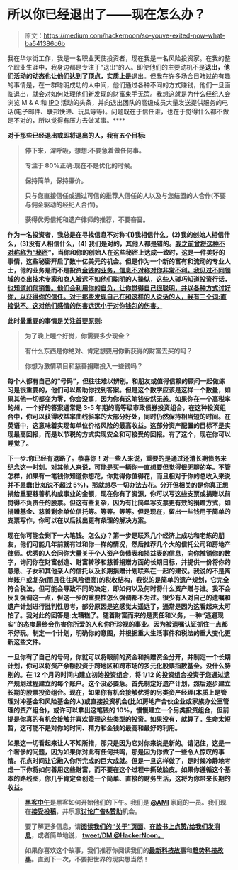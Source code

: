 # 所以你已经退出了——现在怎么办？

> 原文：<https://medium.com/hackernoon/so-youve-exited-now-what-ba541386c6b>

我在华尔街工作，我是一名职业天使投资者，现在我是一名风险投资家。在我的整个职业生涯中，我身边都是专注于“退出”的人。即使他们的主要动机不是**退出，他们活动的动态也让他们达到了顶点，实质上是**退出。但我在许多场合目睹过的有趣的事情是，在一群聪明成功的人中间，他们通过各种不同的方式赚钱，他们一旦面临退出，就会对如何处理他们新发现的财富束手无策。我想这就是为什么经纪人会浏览 M & A 和 [IPO](https://hackernoon.com/tagged/ipo) 活动的头条，并向退出团队的高级成员大量发送提供服务的电话(电子邮件、联邦快递、玩具等等)。问题既在于信任谁，也在于觉得什么都不做是不对的，所以觉得有压力去做某事。****

****对于那些已经退出或即将退出的人，我有五个目标:****

> ******停下来，深呼吸，想想:不要急着做任何事。******
> 
> ******专注于 80%正确:现在不是优化的时候。******
> 
> ******保持简单，保持廉价。******
> 
> ******只与您直接信任或通过可信的推荐人信任的人以及与您结盟的人合作(不要与佣金驱动的经纪人合作)。******
> 
> ******获得优秀信托和遗产律师的推荐，不要吝啬。******

****作为一名投资者，我总是在寻找信息不对称:(1)我相信什么，(2)我的创始人相信什么，(3)没有人相信什么，(4) **我们是对的，其他人都是错的**。[我之前曾将这种不对称称为“秘密](https://hackernoon.com/my-approach-to-venture-investing-6ee0b468c5ac)”，当你和你的创始人在这些秘密上达成一致时，这是一件美好的事情，这些秘密开启了数十亿美元的机会。但是作为一个新的富有和流动的专业人士，他的业务是**而不是**投资[金钱的业务，信息不对称对你非常不利。我见过不同领域的杰出技术专家和商人被远不如他们聪明的人操纵，这些人碰巧知道投资行话，也知道如何销售。他们会利用你的自负，让你觉得自己很聪明，并以各种方式讨好你，以获得你的信任。对于那些发现自己在和这样的人说话的人，我有三个词:**直接说不**。这对他们感情的伤害远远小于对你钱包的伤害。](https://hackernoon.com/tagged/investing)****

****此时最重要的事情是关注[首要原则](http://jamesclear.com/first-principles):****

> ****为了晚上睡个好觉，你需要多少现金？****
> 
> ****有什么东西是你绝对、肯定想要用你新获得的财富去买的吗？****
> 
> ****你想为激情项目和慈善捐赠投入一些钱吗？****

****每个人都有自己的“号码”，但往往难以辨别。和朋友或值得信赖的顾问一起做练习是很重要的，他们可以帮助你找到答案。但是这个数字应该是这样一个数量，如果其他一切都变为零，你会没事，因为你有这笔钱安然无恙。如果你在一个高税率的州，一个好的答案通常是 3-5 年期的高等级市政债券投资组合，在这种投资组合中，你可以获得收益率曲线斜率的大部分好处，同时仍然保持相当短的时间。在英语中，这意味着实现每单位价格风险的最高收益。这部分资产配置的目标不是实现最高回报，而是以节税的方式实现安全和可接受的回报。有了这个，现在你可以睡觉了。****

****下一步:你已经有退路了。恭喜你！对一些人来说，重要的是通过还清长期债务来纪念这一时刻。对其他人来说，可能是买一辆你一直想要但觉得很无聊的车。不管怎样，如果有一笔钱你知道你想花，你觉得你值得花，而且相对于你的总收入来说并不愚蠢(比如说不超过 5%)，那就想尽一切办法去花。分开但相关的是你真正想捐给重要慈善机构或事业的金额，现在你有了资源，你可以写这些支票或捐赠以前觉得不负责任的股票。但这有些复杂，因为有比简单写支票更有效的捐赠方式，如捐赠基金、慈善剩余单位信托等。等等。等等。但是现在，留出一些钱用于简单的支票写作，你可以在以后找出更有条理的解决方案。****

****现在你可能会剩下一大笔钱。怎么办？第一步是联系几个经济上成功和老练的朋友，他们可能几年前就有过和你一样的情况，然后推荐几个大的信托公司和房地产律师。优秀的人会问你大量关于个人资产负债表和损益表的信息，向你推销你的数字，询问你在财富创造、财富转移和慈善捐赠方面的长期目标，并提供一份将你的意愿、子女和其他亲人的信托以及长期捐赠计划联系在一起的建议。我说的不是离岸账户或复杂(而且往往风险很高)的税收结构，我说的是简单的遗产规划，它完全符合税法，但可能会导致不同的决定，即如何以及何时将什么资产赠与谁。我不会反复强调这一点，但这一步的重要性怎么强调都不为过。很少有人对自己的遗嘱和遗产计划进行批判性思考，部分原因是这感觉太遥远了，通常是因为这看起来太可怕了。我对此的回答是:太糟糕了。随着财富而来的是责任和义务，一种“逃避现实”的态度最终会伤害你所爱的人和你所珍视的事业。因为被遗嘱认证抓住一点都不好玩。制定一个计划，明确你的意图，并根据重大生活事件和税法的重大变化更新这些文件。****

****一旦你有了自己的号码，你就可以将眼前的资金和捐赠资金分开，并制定一个长期计划，你可以将资产余额投资于跨地区和跨市场的多元化股票指数基金。没什么特别的。在 12 个月的时间内建立初始投资组合，将 1/12 的投资组合投资于您通过遗产规划过程建立的每个账户。这个没必要急。首先制定好遗产计划，然后逐步建立长期的股票投资组合。现在，如果你有机会接触优秀的另类资产经理(本质上是管理对冲基金和风险基金的人)或直接投资机会(比如房地产合伙企业或家族办公室管理的资产组合)，或许可以拿出这笔钱的 10%，慢慢建立一个另类投资组合，但前提是你真的有机会接触并喜欢管理这些类型的投资。如果没有，就算了。生命太短暂，这可能不是对你的时间、精力和金钱的最高和最好的利用。****

****如果这一切看起来让人不知所措，那只是因为它对你来说是新的。请记住，这是一个奢侈的问题，因为如果你对此有任何共鸣，那是因为你做了一些令人惊叹的事情。花点时间让它融入你所完成的巨大成就。但是一旦这样做了，是时候冷静地考虑一下你将如何善用这些财富，而不要在这个过程中撕破脸皮。如果你遵循这个基本的路线图，你几乎肯定会创造一个简单、直接的财务生活，这将为你带来长期的收益。****

> ****[黑客中午](http://bit.ly/Hackernoon)是黑客如何开始他们的下午。我们是 [@AMI](http://bit.ly/atAMIatAMI) 家庭的一员。我们现在[接受投稿](http://bit.ly/hackernoonsubmission)，并乐意[讨论广告&赞助](mailto:partners@amipublications.com)机会。****
> 
> ****要了解更多信息，请[阅读我们的“关于”页面](https://goo.gl/4ofytp)、[在脸书上点赞/给我们发消息](http://bit.ly/HackernoonFB)，或者简单地说， [tweet/DM @HackerNoon。](https://goo.gl/k7XYbx)****
> 
> ****如果你喜欢这个故事，我们推荐你阅读我们的[最新科技故事](http://bit.ly/hackernoonlatestt)和[趋势科技故事](https://hackernoon.com/trending)。直到下一次，不要把世界的现实想当然！****